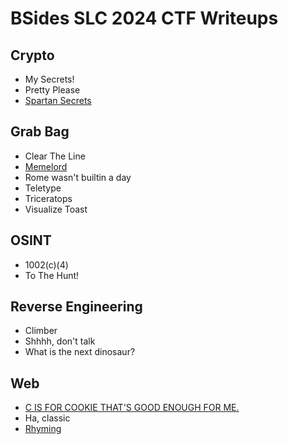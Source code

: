 # BSides SLC 2024 CTF Writeups

## Crypto
- My Secrets!
- Pretty Please
- [Spartan Secrets](./crypto/spartan-secrets/writeup.md)

## Grab Bag
- Clear The Line
- [Memelord](./bag/memelord.md)
- Rome wasn't builtin a day
- Teletype
- Triceratops
- Visualize Toast

## OSINT
- 1002(c)(4)
- To The Hunt!

## Reverse Engineering
- Climber
- Shhhh, don't talk
- What is the next dinosaur?

## Web
- [C IS FOR COOKIE THAT'S GOOD ENOUGH FOR ME.](./web/c-is-for-cookie/writeup.md)
- Ha, classic
- [Rhyming](./web/rhyming/writeup.md)
